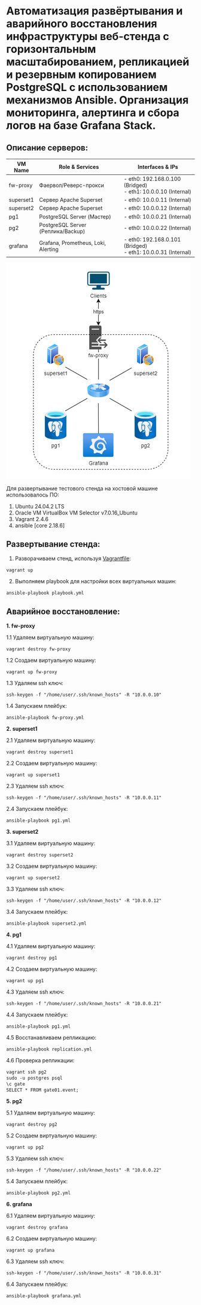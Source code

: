 # Автоматизация развёртывания и аварийного восстановления инфраструктуры веб-стенда с горизонтальным масштабированием, репликацией и резервным копированием PostgreSQL с использованием механизмов Ansible.  Организация мониторинга, алертинга и сбора логов на базе Grafana Stack.

## Описание серверов:

| VM Name   | Role & Services                         | Interfaces & IPs                                                |
|-----------|-----------------------------------------|------------------------------------------------                 |
| fw-proxy  | Фаервол/Реверс-прокси                   | - eth0: 192.168.0.100 (Bridged)<br>- eth1: 10.0.0.10 (Internal) |
| superset1 | Сервер Apache Superset                  | - eth0: 10.0.0.11 (Internal)                                    |
| superset2 | Сервер Apache Superset                  | - eth0: 10.0.0.12 (Internal)                                    |
| pg1       | PostgreSQL Server (Мастер)              | - eth0: 10.0.0.21 (Internal)                                    |
| pg2       | PostgreSQL Server (Реплика/Backup)      | - eth0: 10.0.0.22 (Internal)                                    |
| grafana   | Grafana, Prometheus, Loki, Alerting     | - eth0: 192.168.0.101 (Bridged)<br>- eth1: 10.0.0.31 (Internal) |

![schema.png](schema.png)

Для развертывание тестового стенда на хостовой машине использовалось ПО:
1. Ubuntu 24.04.2 LTS
2. Oracle VM VirtualBox VM Selector v7.0.16_Ubuntu
3. Vagrant 2.4.6
4. ansible [core 2.18.6]

## Развертывание стенда:

1. Разворачиваем стенд, используя [Vagrantfile](Vagrantfile):
```
vagrant up
```
2. Выполняем playbook для настройки всех виртуальных машин:
```
ansible-playbook playbook.yml
```

## Аварийное восстановление:
**1. fw-proxy**

1.1 Удаляем виртуальную машину:
```
vagrant destroy fw-proxy
```
1.2 Создаем виртуальную машину:
```
vagrant up fw-proxy
```
1.3 Удаляем ssh ключ:
```
ssh-keygen -f "/home/user/.ssh/known_hosts" -R "10.0.0.10"
```
1.4 Запускаем плейбук:
```
ansible-playbook fw-proxy.yml
```

**2. superset1**  

2.1 Удаляем виртуальную машину:
```
vagrant destroy superset1
```
2.2 Создаем виртуальную машину:
```
vagrant up superset1
```
2.3 Удаляем ssh ключ:
```
ssh-keygen -f "/home/user/.ssh/known_hosts" -R "10.0.0.11"
```
2.4 Запускаем плейбук:
```
ansible-playbook pg1.yml
```

**3. superset2**  

3.1 Удаляем виртуальную машину:
```
vagrant destroy superset2
```
3.2 Создаем виртуальную машину:
```
vagrant up superset2
```
3.3 Удаляем ssh ключ:
```
ssh-keygen -f "/home/user/.ssh/known_hosts" -R "10.0.0.12"
```
3.4 Запускаем плейбук:
```
ansible-playbook superset2.yml
```

**4. pg1**  

4.1 Удаляем виртуальную машину:
```
vagrant destroy pg1
```
4.2 Создаем виртуальную машину:
```
vagrant up pg1
```
4.3 Удаляем ssh ключ:
```
ssh-keygen -f "/home/user/.ssh/known_hosts" -R "10.0.0.21"
```
4.4 Запускаем плейбук:
```
ansible-playbook pg1.yml
```
4.5 Восстанавливаем репликацию:
```
ansible-playbook replication.yml
```
4.6 Проверка репликации:
```
vagrant ssh pg2
sudo -u postgres psql
\c gate
SELECT * FROM gate01.event;
```

**5. pg2**  

5.1 Удаляем виртуальную машину:
```
vagrant destroy pg2
```
5.2 Создаем виртуальную машину:
```
vagrant up pg2
```
5.3 Удаляем ssh ключ:
```
ssh-keygen -f "/home/user/.ssh/known_hosts" -R "10.0.0.22"
```
5.4 Запускаем плейбук:
```
ansible-playbook pg2.yml
```

**6. grafana**  

6.1 Удаляем виртуальную машину:
```
vagrant destroy grafana
```
6.2 Создаем виртуальную машину:
```
vagrant up grafana
```
6.3 Удаляем ssh ключ:
```
ssh-keygen -f "/home/user/.ssh/known_hosts" -R "10.0.0.31"
```
6.4 Запускаем плейбук:
```
ansible-playbook grafana.yml
```